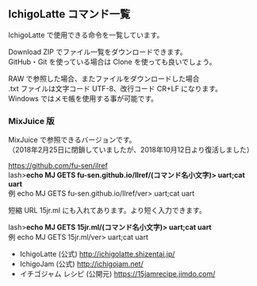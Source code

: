 ## IchigoLatte コマンド一覧

IchigoLatte で使用できる命令を一覧しています。<br />

Download ZIP でファイル一覧をダウンロードできます。<br />
GitHub・Git を使っている場合は Clone を使っても良いでしょう。

RAW で参照した場合、またファイルをダウンロードした場合<br />
.txt ファイルは文字コード UTF-8、改行コード CR+LF になります。<br />
Windows ではメモ帳を使用する事が可能です。

### MixJuice 版

MixJuice で参照できるバージョンです。<br />
（2018年2月25日に閉鎖していましたが、2018年10月12日より復活しました）

https://github.com/fu-sen/ilref<br />
lash>**echo MJ GETS fu-sen.github.io/Ilref/(コマンド名小文字)> uart;cat uart**<br />
例 echo MJ GETS fu-sen.github.io/Ilref/ver> uart;cat uart

短縮 URL 15jr.ml にも入れてあります。より短く入力できます。

lash>**echo MJ GETS 15jr.ml/(コマンド名小文字)> uart;cat uart**<br />
例 echo MJ GETS 15jr.ml/ver> uart;cat uart

* IchigoLatte (公式) http://ichigolatte.shizentai.jp/
* IchigoJam (公式) http://ichigojam.net/
* イチゴジャム レシピ (公開元) https://15jamrecipe.jimdo.com/


